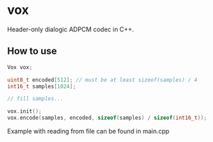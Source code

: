# vox

Header-only dialogic ADPCM codec in C++.

## How to use

```c++
Vox vox;

uint8_t encoded[512]; // must be at least sizeof(samples) / 4
int16_t samples[1024];

// fill samples...

vox.init();
vox.encode(samples, encoded, sizeof(samples) / sizeof(int16_t));
```

Example with reading from file can be found in main.cpp
